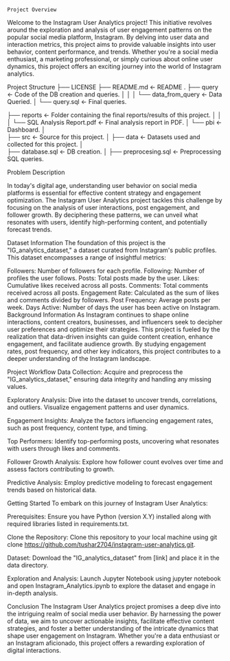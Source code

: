                                                                                             Project Overview

Welcome to the Instagram User Analytics project! This initiative revolves around the exploration and analysis of user engagement patterns on the popular social media platform, Instagram. By delving into user data and interaction metrics, this project aims to provide valuable insights into user behavior, content performance, and trends. Whether you're a social media enthusiast, a marketing professional, or simply curious about online user dynamics, this project offers an exciting journey into the world of Instagram analytics.

Project Structure
├── LICENSE
├── README.md          <- README .
├── query              <- Code of the DB creation and queries.
│   │
│   └── data_from_query                    <- Data Queried.
│   └── query.sql                          <- Final queries.

├── reports            <- Folder containing the final reports/results of this project.
│   │
│   └── SQL Analysis Report.pdf            <- Final analysis report in PDF.
│   └── pbi                                <- Dashboard.
│   
├── src                <- Source for this project.
    │
    ├── data           <- Datasets used and collected for this project.
    │   
    ├── database.sql                       <- DB creation.
    │
    ├── preprocesing.sql                   <- Preprocessing SQL queries.

    
Problem Description

In today's digital age, understanding user behavior on social media platforms is essential for effective content strategy and engagement optimization. The Instagram User Analytics project tackles this challenge by focusing on the analysis of user interactions, post engagement, and follower growth. By deciphering these patterns, we can unveil what resonates with users, identify high-performing content, and potentially forecast trends.

Dataset Information
The foundation of this project is the "IG_analytics_dataset," a dataset curated from Instagram's public profiles. This dataset encompasses a range of insightful metrics:

Followers: Number of followers for each profile.
Following: Number of profiles the user follows.
Posts: Total posts made by the user.
Likes: Cumulative likes received across all posts.
Comments: Total comments received across all posts.
Engagement Rate: Calculated as the sum of likes and comments divided by followers.
Post Frequency: Average posts per week.
Days Active: Number of days the user has been active on Instagram.
Background Information
As Instagram continues to shape online interactions, content creators, businesses, and influencers seek to decipher user preferences and optimize their strategies. This project is fueled by the realization that data-driven insights can guide content creation, enhance engagement, and facilitate audience growth. By studying engagement rates, post frequency, and other key indicators, this project contributes to a deeper understanding of the Instagram landscape.

Project Workflow
Data Collection: Acquire and preprocess the "IG_analytics_dataset," ensuring data integrity and handling any missing values.

Exploratory Analysis: Dive into the dataset to uncover trends, correlations, and outliers. Visualize engagement patterns and user dynamics.

Engagement Insights: Analyze the factors influencing engagement rates, such as post frequency, content type, and timing.

Top Performers: Identify top-performing posts, uncovering what resonates with users through likes and comments.

Follower Growth Analysis: Explore how follower count evolves over time and assess factors contributing to growth.

Predictive Analysis: Employ predictive modeling to forecast engagement trends based on historical data.

Getting Started
To embark on this journey of Instagram User Analytics:

Prerequisites: Ensure you have Python (version X.Y) installed along with required libraries listed in requirements.txt.

Clone the Repository: Clone this repository to your local machine using git clone https://github.com/tushar2704/instagram-user-analytics.git.

Dataset: Download the "IG_analytics_dataset" from [link] and place it in the data directory.

Exploration and Analysis: Launch Jupyter Notebook using jupyter notebook and open Instagram_Analytics.ipynb to explore the dataset and engage in in-depth analysis.

Conclusion
The Instagram User Analytics project promises a deep dive into the intriguing realm of social media user behavior. By harnessing the power of data, we aim to uncover actionable insights, facilitate effective content strategies, and foster a better understanding of the intricate dynamics that shape user engagement on Instagram. Whether you're a data enthusiast or an Instagram aficionado, this project offers a rewarding exploration of digital interactions.
